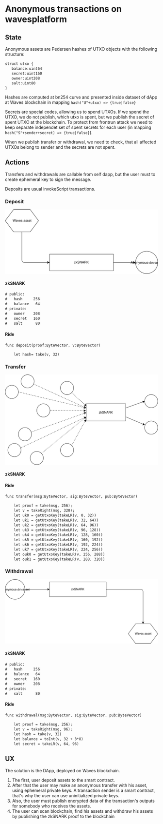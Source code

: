 # Anonymous transactions on wavesplatform

## State

Anonymous assets are Pedersen hashes of UTXO objects with the following structure:

```
struct utxo {
   balance:uint64
   secret:uint160
   owner:uint208
   salt:uint80 
}
```

Hashes are computed at bn254 curve and presented inside dataset of dApp at Waves blockchain in mapping `hash("U"+utxo) => {true|false}`

Secrets are special codes, allowing us to spend UTXOs. If we spend the UTXO, we do not publish, which utxo is spent, but we publish the secret of spent UTXO at the blockchain. To protect from frontrun attack we need to keep separate independet set of spent secrets for each user (in mapping `hash("S"+sender+secret) => {true|false}`).

When we publish transfer or withdrawal, we need to check, that all affected UTXOs belong to sender and the secrets are not spent.

## Actions

Transfers and withdrawals are callable from self dapp, but the user must to create ephemeral key to sign the message. 

Deposits are usual invokeScript transactions.

### Deposit

![deposit](https://raw.githubusercontent.com/snjax/drawio/master/deposit.svg?sanitize=true)

#### zkSNARK
```
# public:
#   hash     256
#   balance   64
# private:
#   owner    208
#   secret   160
#   salt      80
```

#### Ride
```
func deposit(proof:ByteVector, v:ByteVector)
```
```
    let hash= take(v, 32)
```

### Transfer

![transfer](https://raw.githubusercontent.com/snjax/drawio/master/transfer.svg?sanitize=true)

#### zkSNARK

#### Ride
```
func transfer(msg:ByteVector, sig:ByteVector, pub:ByteVector) 
```
```
    let proof = take(msg, 256);
    let v = takeRight(msg, 320);
    let uk0 = getUtxoKey(takeLR(v, 0, 32))
    let uk1 = getUtxoKey(takeLR(v, 32, 64))
    let uk2 = getUtxoKey(takeLR(v, 64, 96))
    let uk3 = getUtxoKey(takeLR(v, 96, 128))
    let uk4 = getUtxoKey(takeLR(v, 128, 160))
    let uk5 = getUtxoKey(takeLR(v, 160, 192))
    let uk6 = getUtxoKey(takeLR(v, 192, 224))
    let uk7 = getUtxoKey(takeLR(v, 224, 256))
    let ouk0 = getUtxoKey(takeLR(v, 256, 288))
    let ouk1 = getUtxoKey(takeLR(v, 288, 320))
```

### Withdrawal

![withdrawal](https://raw.githubusercontent.com/snjax/drawio/master/withdrawal.svg?sanitize=true)

#### zkSNARK
```
# public:
#   hash     256
#   balance   64
#   secret   160
#   owner    208
# private:
#   salt      80
```

#### Ride
```
func withdrawal(msg:ByteVector, sig:ByteVector, pub:ByteVector) 
```
```
    let proof = take(msg, 256);
    let v = takeRight(msg, 96);
    let hash = take(v, 32)
    let balance = toInt(v, 32 + 3*8)
    let secret = takeLR(v, 64, 96)
```



## UX

The solution is the DApp, deployed on Waves blockchain.

1. The first, user deposit assets to the smart contract.
2. After that the user may make an anonymous transfer with his asset, using ephemeral private keys. A transaction sender is a smart contract, that's why the user can use uninitialized private keys.
3. Also, the user must publish encrypted data of the transaction's outputs for somebody who receives the assets.
4. The user can scan blockchain, find his assets and withdraw his assets by publishing the zkSNARK proof to the blockchain

